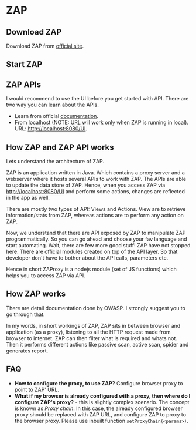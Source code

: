 # ZAP

## Download ZAP

Download ZAP from [official site](https://www.zaproxy.org/download/).

## Start ZAP

## ZAP APIs

I would recommend to use the UI before you get started with API. There are two way you can learn about the APIs.

- Learn from official [documentation](https://www.zaproxy.org/docs/api/#overview).
- From localhost (NOTE: URL will work only when ZAP is running in local). URL: [http://localhost:8080/UI](http://localhost:8080/UI).

## How ZAP and ZAP API works

Lets understand the architecture of ZAP.

ZAP is an application written in Java. Which contains a proxy server and a webserver where it hosts several APIs to work with ZAP. The APIs are able to update the data store of ZAP. Hence, when you access ZAP via [http://localhost:8080/UI](http://localhost:8080/UI) and perform some actions, changes are reflected in the app as well.

There are mostly two types of API: Views and Actions. View are to retrieve information/stats from ZAP, whereas actions are to perform any action on ZAP.

Now, we understand that there are API exposed by ZAP to manipulate ZAP programmatically. So you can go ahead and choose your fav language and start automating. Wait, there are few more good stuff! ZAP have not stopped here. There are official modules created on top of the API layer. So that developer don't have to bother about the API calls, parameters etc.

Hence in short ZAProxy is a nodejs module (set of JS functions) which helps you to access ZAP via API.

## How ZAP works

There are detail documentation done by OWASP. I strongly suggest you to go through that.

In my words, in short workings of ZAP, ZAP sits in between browser and application (as a proxy), listening to all the HTTP request made from browser to internet. ZAP can then filter what is required and whats not. Then it performs different actions like passive scan, active scan, spider and generates report.

## FAQ

- **How to configure the proxy, to use ZAP?** Configure browser proxy to point to ZAP' URL.
- **What if my browser is already configured with a proxy, then where do I configure ZAP's proxy?** - this is slightly complex scenario. The concept is known as *Proxy chain*. In this case, the already configured browser proxy should be replaced with ZAP URL, and configure ZAP to proxy to the browser proxy. Please use inbuilt function `setProxyChain(<params>)`.
